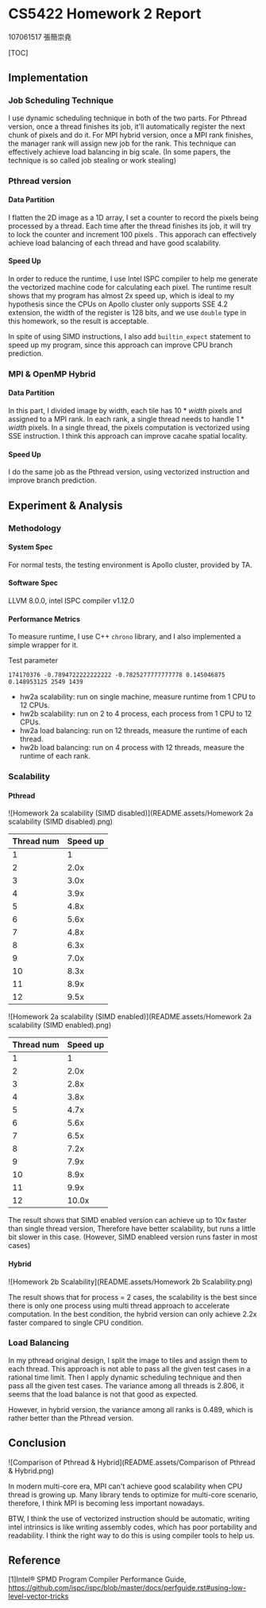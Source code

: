 # CS5422 Homework 2 Report

107061517 張簡崇堯

[TOC]

## Implementation

### Job Scheduling Technique

I use dynamic scheduling technique in both of the two parts. For Pthread version, once a thread finishes its job, it'll automatically register the next chunk of pixels and do it. For MPI hybrid version, once a MPI rank finishes, the manager rank will assign new job for the rank. This technique can effectively achieve load balancing in big scale. (In some papers, the technique is so called job stealing or work stealing)

### Pthread version

#### Data Partition

I flatten the 2D image as a 1D array, I set a counter to record the pixels being processed by a thread. Each time after the thread finishes its job, it will try to lock the counter and increment 100 pixels . This apporach can effectively achieve load balancing of each thread and have good scalability.

#### Speed Up

In order to reduce the runtime, I use Intel ISPC compiler to help me generate the vectorized machine code for calculating each pixel. The runtime result shows that my program has almost 2x speed up, which is ideal to my hypothesis since the CPUs on Apollo cluster only supports SSE 4.2 extension, the width of the register is 128 bits, and we use `double` type in this homework, so the result is acceptable.

In spite of using SIMD instructions, I also add `builtin_expect` statement to speed up my program, since this approach can improve CPU branch prediction.

### MPI & OpenMP Hybrid

#### Data Partition

In this part, I divided image by width, each tile has  $10*width$ pixels and assigned to a MPI rank. In each rank, a single thread needs to handle $1 * width$ pixels. In a single thread, the pixels computation is vectorized using SSE instruction. I think this approach can improve cacahe spatial locality.

#### Speed Up

I do the same job as the Pthread version, using vectorized instruction and improve branch prediction.

## Experiment & Analysis

### Methodology

#### System Spec

For normal tests, the testing environment is Apollo cluster, provided by TA.

#### Software Spec

LLVM 8.0.0, intel ISPC compiler v1.12.0

#### Performance Metrics

To measure runtime, I use C++ `chrono` library, and I also implemented a simple wrapper for it.

Test parameter

```shell
174170376 -0.7894722222222222 -0.7825277777777778 0.145046875 0.148953125 2549 1439
```

* hw2a scalability: run on single machine, measure runtime from 1 CPU to 12 CPUs.
* hw2b scalability: run on 2 to 4 process, each process from 1 CPU to 12 CPUs.
* hw2a load balancing: run on 12 threads, measure the runtime of each thread.
* hw2b load balancing: run on 4 process with 12 threads, measure the runtime of each rank.

### Scalability

#### Pthread

![Homework 2a scalability (SIMD disabled)](README.assets/Homework 2a scalability (SIMD disabled).png)

| Thread num | Speed up |
| ---------- | -------- |
| 1          | 1        |
| 2          | 2.0x       |
| 3          | 3.0x     |
| 4          | 3.9x     |
| 5          | 4.8x     |
| 6          | 5.6x     |
| 7          | 4.8x     |
| 8          | 6.3x     |
| 9          | 7.0x     |
| 10         | 8.3x     |
| 11         | 8.9x     |
| 12         | 9.5x      |

![Homework 2a scalability (SIMD enabled)](README.assets/Homework 2a scalability (SIMD enabled).png)

| Thread num | Speed up |
| ---------- | -------- |
| 1          | 1        |
| 2          | 2.0x       |
| 3          | 2.8x     |
| 4          | 3.8x     |
| 5          | 4.7x     |
| 6          | 5.6x     |
| 7          | 6.5x     |
| 8          | 7.2x     |
| 9          | 7.9x     |
| 10         | 8.9x     |
| 11         | 9.9x     |
| 12         | 10.0x      |

The result shows that SIMD enabled version can achieve up to 10x faster than single thread version, Therefore have better scalability, but runs a little bit slower in this case. (However, SIMD enableed version runs faster in most cases)

#### Hybrid

![Homework 2b Scalability](README.assets/Homework 2b Scalability.png)

The result shows that for process = 2 cases, the scalability is the best since there is only one process using multi thread approach to accelerate computation. In the best condition, the hybrid version can only achieve 2.2x faster compared to single CPU condition.

### Load Balancing

In my pthread original design, I split the image to tiles and assign them to each thread. This approach is not able to pass all the given test cases in a rational time limit. Then I apply dynamic scheduling technique and then pass all the given test cases. The variance among all threads is 2.806, it seems that the load balance is not that good as expected.

However, in hybrid version, the variance among all ranks is 0.489, which is rather better than the Pthread version.

## Conclusion

![Comparison of Pthread & Hybrid](README.assets/Comparison of Pthread & Hybrid.png)

In modern multi-core era, MPI can't achieve good scalability when CPU thread is growing up. Many library tends to optimize for multi-core scenario, therefore, I think MPI is becoming less important nowadays.

BTW, I think the use of vectorized instruction should be automatic, writing intel intrinsics is like writing assembly codes, which has poor portability and readability. I think the right way to do this is using compiler tools to help us.

## Reference

[1]Intel® SPMD Program Compiler Performance Guide, <https://github.com/ispc/ispc/blob/master/docs/perfguide.rst#using-low-level-vector-tricks>
